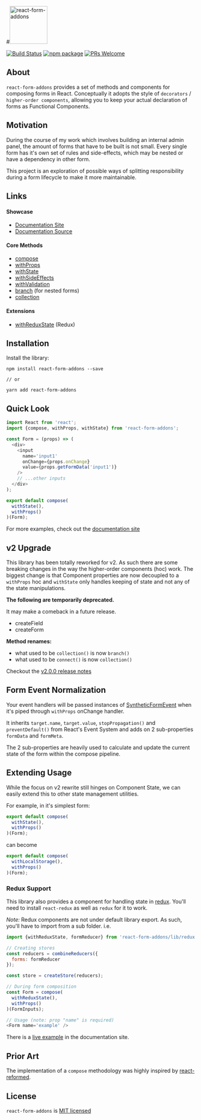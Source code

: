 #<img src="https://yeojz.github.io/react-form-addons/react-form-addons-with-text.svg" alt="react-form-addons" height="100" />

[![Build Status][build-badge]][build-link]
[![npm package][npm-badge]][npm-link]
[![PRs Welcome][pr-welcome-badge]][pr-welcome-badge]

## About

`react-form-addons` provides a set of methods and components for composing forms in React. Conceptually it adopts the style of `decorators` / `higher-order components`, allowing you to keep your actual declaration of forms as Functional Components.

## Motivation

During the course of my work which involves building an internal admin panel, the amount of forms that have to be built is not small. Every single form has it's own set of rules and side-effects, which may be nested or have a dependency in other form.

This project is an exploration of possible ways of splitting responsibility during a form lifecycle to make it more maintainable.

## Links

#### Showcase

 - [Documentation Site][doc-link]
 - [Documentation Source](https://github.com/yeojz/react-form-addons/tree/master/site)

#### Core Methods

 - [compose](https://yeojz.github.io/react-form-addons#compose)
 - [withProps](https://yeojz.github.io/react-form-addons#withProps)
 - [withState](https://yeojz.github.io/react-form-addons#withState)
 - [withSideEffects](https://yeojz.github.io/react-form-addons#withSideEffects)
 - [withValidation](https://yeojz.github.io/react-form-addons#withValidation)
 - [branch](https://yeojz.github.io/react-form-addons#branch) (for nested forms)
 - [collection](https://yeojz.github.io/react-form-addons#collection)

#### Extensions

 - [withReduxState](https://yeojz.github.io/react-form-addons#withReduxState) (Redux)

## Installation

Install the library:

```
npm install react-form-addons --save

// or

yarn add react-form-addons
```

## Quick Look

```js
import React from 'react';
import {compose, withProps, withState} from 'react-form-addons';

const Form = (props) => (
  <div>
    <input
      name='input1'
      onChange={props.onChange}
      value={props.getFormData('input1')}
    />
    // ...other inputs
  </div>
);

export default compose(
  withState(),
  withProps()
)(Form);
```

For more examples, check out the [documentation site][doc-link]

## v2 Upgrade

This library has been totally reworked for v2. As such there are some breaking changes in the way the higher-order components (hoc) work. The biggest change is that Component properties are now decoupled to a `withProps` hoc and `withState` only handles keeping of state and not any of the state manipulations.

**The following are temporarily deprecated.**

It may make a comeback in a future release.

 - createField
 - createForm

**Method renames:**

 -  what used to be `collection()` is now `branch()`
 -  what used to be `connect()` is now `collection()`

Checkout the [v2.0.0 release notes](https://github.com/yeojz/react-form-addons/releases/tag/v2.0.0)


## Form Event Normalization

Your event handlers will be passed instances of [SyntheticFormEvent](https://yeojz.github.io/react-form-addons#SyntheticFormEvent) when it's piped through `withProps` onChange handler.

It inherits `target.name`, `target.value`, `stopPropagation()` and `preventDefault()` from React's Event System and adds on 2 sub-properties `formData` and `formMeta`.

The 2 sub-properties are heavily used to calculate and update the current state of the form within the compose pipeline.

## Extending Usage

While the focus on v2 rewrite still hinges on Component State, we can easily extend this to other state management utilities.

For example, in it's simplest form:

```js
export default compose(
  withState(),
  withProps()
)(Form);
```

can become

```js
export default compose(
  withLocalStorage(),
  withProps()
)(Form);
```

### Redux Support

This library also provides a component for handling state in [redux](https://github.com/reactjs/redux). You'll need to install `react-redux` as well as `redux` for it to work.

*Note:* Redux components are not under default library export. As such, you'll have to import from a sub folder. i.e.

```js
import {withReduxState, formReducer} from 'react-form-addons/lib/redux';

// Creating stores
const reducers = combineReducers({
  forms: formReducer
});

const store = createStore(reducers);

// During form composition
const Form = compose(
  withReduxState(),
  withProps()
)(FormInputs);

// Usage (note: prop "name" is required)
<Form name='example' />
```

There is a [live example](https://yeojz.github.io/react-form-addons#withReduxState) in the documentation site.

## Prior Art

The implementation of a `compose` methodology was highly inspired by [react-reformed](https://github.com/davezuko/react-reformed).


## License

`react-form-addons` is [MIT licensed](./LICENSE)

[doc-link]: https://yeojz.github.io/react-form-addons

[npm-badge]: https://img.shields.io/npm/v/react-form-addons.svg?style=flat-square
[npm-link]: https://www.npmjs.com/package/react-form-addons

[build-badge]: https://img.shields.io/circleci/project/github/yeojz/react-form-addons.svg?style=flat-square
[build-link]: https://circleci.com/gh/yeojz/react-form-addons.svg

[pr-welcome-badge]: https://img.shields.io/badge/PRs-Welcome-ff69b4.svg?style=flat-square
[pr-welcome-link]: https://github.com/yeojz/redux-intl-connect/blob/master/CONTRIBUTING.md
